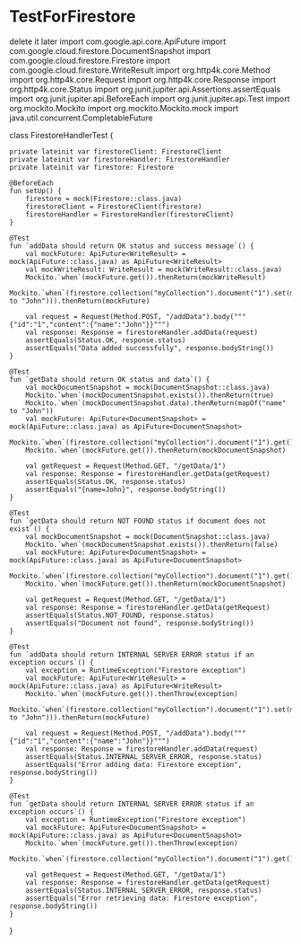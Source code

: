 # TestForFirestore
delete it later
import com.google.api.core.ApiFuture
import com.google.cloud.firestore.DocumentSnapshot
import com.google.cloud.firestore.Firestore
import com.google.cloud.firestore.WriteResult
import org.http4k.core.Method
import org.http4k.core.Request
import org.http4k.core.Response
import org.http4k.core.Status
import org.junit.jupiter.api.Assertions.assertEquals
import org.junit.jupiter.api.BeforeEach
import org.junit.jupiter.api.Test
import org.mockito.Mockito
import org.mockito.Mockito.mock
import java.util.concurrent.CompletableFuture

class FirestoreHandlerTest {

    private lateinit var firestoreClient: FirestoreClient
    private lateinit var firestoreHandler: FirestoreHandler
    private lateinit var firestore: Firestore

    @BeforeEach
    fun setUp() {
        firestore = mock(Firestore::class.java)
        firestoreClient = FirestoreClient(firestore)
        firestoreHandler = FirestoreHandler(firestoreClient)
    }

    @Test
    fun `addData should return OK status and success message`() {
        val mockFuture: ApiFuture<WriteResult> = mock(ApiFuture::class.java) as ApiFuture<WriteResult>
        val mockWriteResult: WriteResult = mock(WriteResult::class.java)
        Mockito.`when`(mockFuture.get()).thenReturn(mockWriteResult)
        Mockito.`when`(firestore.collection("myCollection").document("1").set(mapOf("name" to "John"))).thenReturn(mockFuture)

        val request = Request(Method.POST, "/addData").body("""{"id":"1","content":{"name":"John"}}""")
        val response: Response = firestoreHandler.addData(request)
        assertEquals(Status.OK, response.status)
        assertEquals("Data added successfully", response.bodyString())
    }

    @Test
    fun `getData should return OK status and data`() {
        val mockDocumentSnapshot = mock(DocumentSnapshot::class.java)
        Mockito.`when`(mockDocumentSnapshot.exists()).thenReturn(true)
        Mockito.`when`(mockDocumentSnapshot.data).thenReturn(mapOf("name" to "John"))
        val mockFuture: ApiFuture<DocumentSnapshot> = mock(ApiFuture::class.java) as ApiFuture<DocumentSnapshot>
        Mockito.`when`(firestore.collection("myCollection").document("1").get()).thenReturn(mockFuture)
        Mockito.`when`(mockFuture.get()).thenReturn(mockDocumentSnapshot)

        val getRequest = Request(Method.GET, "/getData/1")
        val response: Response = firestoreHandler.getData(getRequest)
        assertEquals(Status.OK, response.status)
        assertEquals("{name=John}", response.bodyString())
    }

    @Test
    fun `getData should return NOT FOUND status if document does not exist`() {
        val mockDocumentSnapshot = mock(DocumentSnapshot::class.java)
        Mockito.`when`(mockDocumentSnapshot.exists()).thenReturn(false)
        val mockFuture: ApiFuture<DocumentSnapshot> = mock(ApiFuture::class.java) as ApiFuture<DocumentSnapshot>
        Mockito.`when`(firestore.collection("myCollection").document("1").get()).thenReturn(mockFuture)
        Mockito.`when`(mockFuture.get()).thenReturn(mockDocumentSnapshot)

        val getRequest = Request(Method.GET, "/getData/1")
        val response: Response = firestoreHandler.getData(getRequest)
        assertEquals(Status.NOT_FOUND, response.status)
        assertEquals("Document not found", response.bodyString())
    }

    @Test
    fun `addData should return INTERNAL SERVER ERROR status if an exception occurs`() {
        val exception = RuntimeException("Firestore exception")
        val mockFuture: ApiFuture<WriteResult> = mock(ApiFuture::class.java) as ApiFuture<WriteResult>
        Mockito.`when`(mockFuture.get()).thenThrow(exception)
        Mockito.`when`(firestore.collection("myCollection").document("1").set(mapOf("name" to "John"))).thenReturn(mockFuture)

        val request = Request(Method.POST, "/addData").body("""{"id":"1","content":{"name":"John"}}""")
        val response: Response = firestoreHandler.addData(request)
        assertEquals(Status.INTERNAL_SERVER_ERROR, response.status)
        assertEquals("Error adding data: Firestore exception", response.bodyString())
    }

    @Test
    fun `getData should return INTERNAL SERVER ERROR status if an exception occurs`() {
        val exception = RuntimeException("Firestore exception")
        val mockFuture: ApiFuture<DocumentSnapshot> = mock(ApiFuture::class.java) as ApiFuture<DocumentSnapshot>
        Mockito.`when`(mockFuture.get()).thenThrow(exception)
        Mockito.`when`(firestore.collection("myCollection").document("1").get()).thenReturn(mockFuture)

        val getRequest = Request(Method.GET, "/getData/1")
        val response: Response = firestoreHandler.getData(getRequest)
        assertEquals(Status.INTERNAL_SERVER_ERROR, response.status)
        assertEquals("Error retrieving data: Firestore exception", response.bodyString())
    }
}
